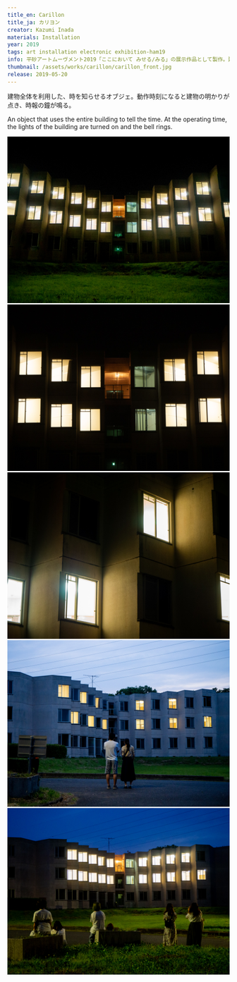 ```yaml
---
title_en: Carillon
title_ja: カリヨン
creator: Kazumi Inada
materials: Installation
year: 2019
tags: art installation electronic exhibition-ham19
info: 平砂アートムーヴメント2019「ここにおいて みせる/みる」の展示作品として製作。建物は筑波大学平砂学生宿舎9号棟で、老朽化によりすでに使われなくなったもの。
thumbnail: /assets/works/carillon/carillon_front.jpg
release: 2019-05-20
---
```


建物全体を利用した、時を知らせるオブジェ。動作時刻になると建物の明かりが点き、時報の鐘が鳴る。

An object that uses the entire building to tell the time. At the operating time, the lights of the building are turned on and the bell rings.

![](/assets/works/carillon/carillon_front.jpg)
![](/assets/works/carillon/carillon_center.jpg)
![](/assets/works/carillon/carillon_zoom.jpg)
![](/assets/works/carillon/carillon_audience-0.jpg)
![](/assets/works/carillon/carillon_audience-1.jpg)
